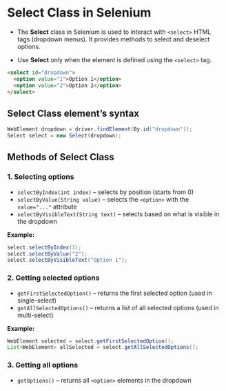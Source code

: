 
# Select Class in Selenium

- The **Select** class in Selenium is used to interact with `<select>` HTML tags (dropdown menus). It provides methods to select and deselect options.

- Use **Select** only when the element is defined using the `<select>` tag.

```html
<select id="dropdown">
  <option value="1">Option 1</option>
  <option value="2">Option 2</option>
</select>
```

## Select Class element’s syntax

```java
WebElement dropdown = driver.findElement(By.id("dropdown"));
Select select = new Select(dropdown);
```

## Methods of Select Class

### 1. Selecting options
- `selectByIndex(int index)` – selects by position (starts from 0)
- `selectByValue(String value)` – selects the `<option>` with the `value="..."` attribute
- `selectByVisibleText(String text)` – selects based on what is visible in the dropdown

**Example:**
```java
select.selectByIndex(1);
select.selectByValue("2");
select.selectByVisibleText("Option 1");
```

### 2. Getting selected options
- `getFirstSelectedOption()` – returns the first selected option (used in single-select)
- `getAllSelectedOptions()` – returns a list of all selected options (used in multi-select)

**Example:**
```java
WebElement selected = select.getFirstSelectedOption();
List<WebElement> allSelected = select.getAllSelectedOptions();
```

### 3. Getting all options
- `getOptions()` – returns all `<option>` elements in the dropdown